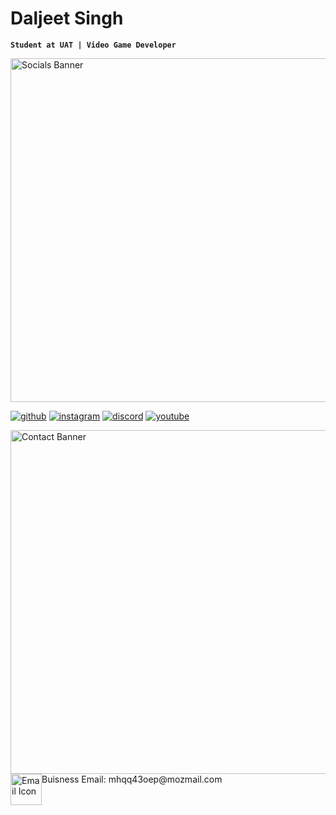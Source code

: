 # Daljeet Singh
**`Student at UAT | Video Game Developer`**

<img alt="Socials Banner" width="550" src="https://i.imgur.com/QktoRPO.png"> 


<p align="left">
      <a href="https://github.com/Dalmontron05">
         <img alt="github" title="aren't you already on my github?" 
         src="https://custom-icon-badges.demolab.com/badge/Github-black.svg?logo=mark-github&style=for-the-badge"/></a> 
      <a href="https://www.instagram.com/dalmontron">
         <img alt="instagram" title="at least it's not twitter" src="https://custom-icon-badges.demolab.com/badge/Instagram-purple.svg?logo=instagram&style=for-the-badge"/></a>
      <a href="discordapp.com/users/327505703579418625">
         <img alt="discord" title="it's not that bad i swear" src="https://custom-icon-badges.demolab.com/badge/Discord-grey.svg?logo=discord&style=for-the-badge"/></a>   
      <a href="https://www.youtube.com/@dalmontron">
         <img alt="youtube" title="watch my shit videos" src="https://custom-icon-badges.demolab.com/badge/Youtube-red.svg?logo=youtube&style=for-the-badge"/></a> 
</p>


<!-- Sneak goobert / lonely wizard in here -->
<img alt="Contact Banner" width="550" src="https://i.imgur.com/gR3EkZx.png">  


<!-- Email -->
<img alt="Email Icon" width="50" style="float: left" src="https://upload.wikimedia.org/wikipedia/commons/thumb/5/50/TK_email_icon.svg/2048px-TK_email_icon.svg.png">
Buisness Email: mhqq43oep@mozmail.com
